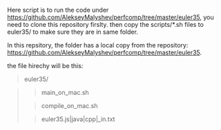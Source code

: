 Here script is to run the code under https://github.com/AlekseyMalyshev/perfcomp/tree/master/euler35, you need to clone this repository firslty.
then copy the scripts/*.sh files to euler35/ to make sure they are in same folder.

In this repsitory, the folder has a local copy from the repository: https://github.com/AlekseyMalyshev/perfcomp/tree/master/euler35.

the file hirechy will be this:

>euler35/

 >> main_on_mac.sh
 >
 >> compile_on_mac.sh
 >
 >> euler35.js|java|cpp|_in.txt


